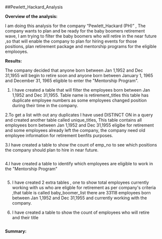 ##Pewlett_Hackard_Analysis

**Overview of the analysis:**

I am doing this analysis for the company “Pewlett_Hackard (PH)” , The company wants to plan and be ready for the baby boomers retirement wave, I am trying to filter the baby boomers who will retire in the near future ,so that will enable the company to plan for hiring events for those positions, plan retirement package and mentorship programs for the eligible emplooyes.

**Results:**

The company decided that anyone born between Jan 1,1952 and Dec 31,1955 will begin to retire soon and anyone born between 
January 1, 1965 and December 31, 1965 eligible to enter the "Mentorship Program".

1. I have created a table that will filter the employees born between Jan 1,1952 and Dec 31,1955. Table name is retirement_titles this table has duplicate employee numbers as some employees changed position during their time in the company.

2.To get a list with out any duplicates I have used DISTINCT ON in a query and created another table called unique_titles, This table contains all employees born between Jan 1,1952 and Dec 31,1955 eligibe for retirement and some employees already left the company, the company need old employee information for retirement benfits purposes.

3.I have created a table to show the count of emp_no to see which positions the company should plan to hire in near future.

![]()

4.I have created a table to identify which employees are eligible to work in the "Mentorship Program"

![]()


5. I have created 2 extra tables , one to show total employees currently working with us who are eligble for retirement as per company's criteria ,that table is called baby_boomer_list there are 33118 employees born between Jan 1,1952 and Dec 31,1955 and currently working with the company.


6. I have created a table to show the count of employees who will retire and their title

![]()

**Summary:**

